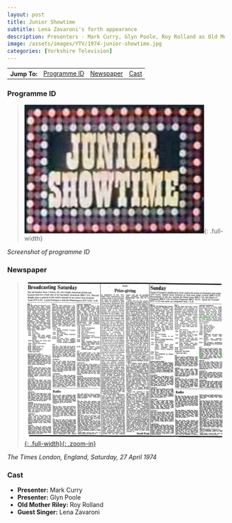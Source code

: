 ```yaml
---
layout: post
title: Junior Showtime
subtitle: Lena Zavaroni's forth appearance
description: Presenters - Mark Curry, Glyn Poole, Roy Rolland as Old Mother Riley, Lena Zavaroni.
image: /assets/images/YTV/1974-junior-showtime.jpg
categories: [Yorkshire Television]
---
```


<table>
<tr align="center">
<th>Jump To:</th>
<td><a href="#programme-id">Programme ID</a></td>
<td><a href="#newspaper">Newspaper</a></td>
<td><a href="#cast">Cast</a></td>
</tr>
</table>

### Programme ID
> ![Screenshot of programme ID](/assets/images/YTV/1974-junior-showtime.jpg){: .full-width}

<cite>Screenshot of programme ID</cite>

### Newspaper
> [![](/assets/images/newspapers/0FFO-1974-APR27-008.jpeg){: .full-width}{: .zoom-in}](/assets/images/newspapers/0FFO-1974-APR27-008.jpeg)

<cite>The Times London, England, Saturday, 27 April 1974</cite>

### Cast
* **Presenter:** Mark Curry
* **Presenter:** Glyn Poole
* **Old Mother Riley:** Roy Rolland
* **Guest Singer:** Lena Zavaroni

